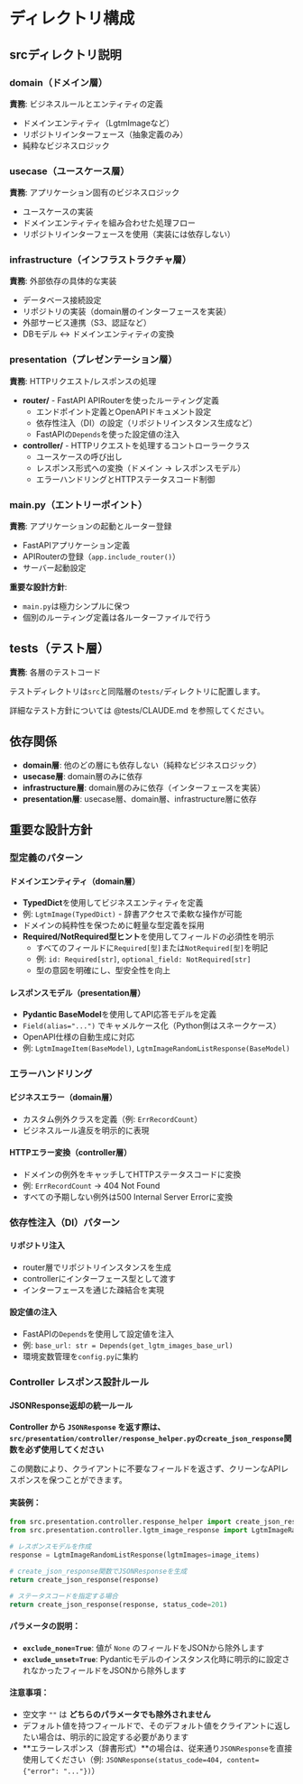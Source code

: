 # ディレクトリ構成

## srcディレクトリ説明

### domain（ドメイン層）

**責務**: ビジネスルールとエンティティの定義

- ドメインエンティティ（LgtmImageなど）
- リポジトリインターフェース（抽象定義のみ）
- 純粋なビジネスロジック

### usecase（ユースケース層）

**責務**: アプリケーション固有のビジネスロジック

- ユースケースの実装
- ドメインエンティティを組み合わせた処理フロー
- リポジトリインターフェースを使用（実装には依存しない）

### infrastructure（インフラストラクチャ層）

**責務**: 外部依存の具体的な実装

- データベース接続設定
- リポジトリの実装（domain層のインターフェースを実装）
- 外部サービス連携（S3、認証など）
- DBモデル ↔ ドメインエンティティの変換

### presentation（プレゼンテーション層）

**責務**: HTTPリクエスト/レスポンスの処理

- **router/** - FastAPI APIRouterを使ったルーティング定義
  - エンドポイント定義とOpenAPIドキュメント設定
  - 依存性注入（DI）の設定（リポジトリインスタンス生成など）
  - FastAPIの`Depends`を使った設定値の注入
- **controller/** - HTTPリクエストを処理するコントローラークラス
  - ユースケースの呼び出し
  - レスポンス形式への変換（ドメイン → レスポンスモデル）
  - エラーハンドリングとHTTPステータスコード制御


### main.py（エントリーポイント）

**責務**: アプリケーションの起動とルーター登録

- FastAPIアプリケーション定義
- APIRouterの登録（`app.include_router()`）
- サーバー起動設定

**重要な設計方針**:
- `main.py`は極力シンプルに保つ
- 個別のルーティング定義は各ルーターファイルで行う

## tests（テスト層）

**責務**: 各層のテストコード

テストディレクトリは`src`と同階層の`tests/`ディレクトリに配置します。

詳細なテスト方針については @tests/CLAUDE.md を参照してください。

## 依存関係

- **domain層**: 他のどの層にも依存しない（純粋なビジネスロジック）
- **usecase層**: domain層のみに依存
- **infrastructure層**: domain層のみに依存（インターフェースを実装）
- **presentation層**: usecase層、domain層、infrastructure層に依存

## 重要な設計方針

### 型定義のパターン

#### ドメインエンティティ（domain層）
- **TypedDict**を使用してビジネスエンティティを定義
- 例: `LgtmImage(TypedDict)` - 辞書アクセスで柔軟な操作が可能
- ドメインの純粋性を保つために軽量な型定義を採用
- **Required/NotRequired型ヒント**を使用してフィールドの必須性を明示
  - すべてのフィールドに`Required[型]`または`NotRequired[型]`を明記
  - 例: `id: Required[str]`, `optional_field: NotRequired[str]`
  - 型の意図を明確にし、型安全性を向上

#### レスポンスモデル（presentation層）
- **Pydantic BaseModel**を使用してAPI応答モデルを定義
- `Field(alias="...")` でキャメルケース化（Python側はスネークケース）
- OpenAPI仕様の自動生成に対応
- 例: `LgtmImageItem(BaseModel)`, `LgtmImageRandomListResponse(BaseModel)`

### エラーハンドリング

#### ビジネスエラー（domain層）
- カスタム例外クラスを定義（例: `ErrRecordCount`）
- ビジネスルール違反を明示的に表現

#### HTTPエラー変換（controller層）
- ドメインの例外をキャッチしてHTTPステータスコードに変換
- 例: `ErrRecordCount` → 404 Not Found
- すべての予期しない例外は500 Internal Server Errorに変換

### 依存性注入（DI）パターン

#### リポジトリ注入
- router層でリポジトリインスタンスを生成
- controllerにインターフェース型として渡す
- インターフェースを通じた疎結合を実現

#### 設定値の注入
- FastAPIの`Depends`を使用して設定値を注入
- 例: `base_url: str = Depends(get_lgtm_images_base_url)`
- 環境変数管理を`config.py`に集約

### Controller レスポンス設計ルール

#### JSONResponse返却の統一ルール

**Controller から `JSONResponse` を返す際は、`src/presentation/controller/response_helper.py`の`create_json_response`関数を必ず使用してください**

この関数により、クライアントに不要なフィールドを返さず、クリーンなAPIレスポンスを保つことができます。

#### 実装例：

```python
from src.presentation.controller.response_helper import create_json_response
from src.presentation.controller.lgtm_image_response import LgtmImageRandomListResponse

# レスポンスモデルを作成
response = LgtmImageRandomListResponse(lgtmImages=image_items)

# create_json_response関数でJSONResponseを生成
return create_json_response(response)

# ステータスコードを指定する場合
return create_json_response(response, status_code=201)
```

#### パラメータの説明：

- **`exclude_none=True`**: 値が `None` のフィールドをJSONから除外します
- **`exclude_unset=True`**: Pydanticモデルのインスタンス化時に明示的に設定されなかったフィールドをJSONから除外します

#### 注意事項：

- 空文字 `""` は **どちらのパラメータでも除外されません**
- デフォルト値を持つフィールドで、そのデフォルト値をクライアントに返したい場合は、明示的に設定する必要があります
- **エラーレスポンス（辞書形式）**の場合は、従来通り`JSONResponse`を直接使用してください（例: `JSONResponse(status_code=404, content={"error": "..."})`）
